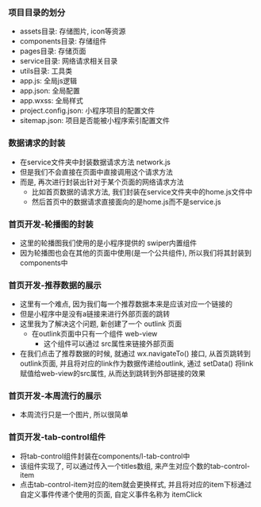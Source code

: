### 项目目录的划分
+ assets目录: 存储图片, icon等资源
+ components目录: 存储组件
+ pages目录: 存储页面
+ service目录: 网络请求相关目录
+ utils目录: 工具类
+ app.js: 全局js逻辑
+ app.json: 全局配置
+ app.wxss: 全局样式
+ project.config.json: 小程序项目的配置文件
+ sitemap.json: 项目是否能被小程序索引配置文件

### 数据请求的封装
+ 在service文件夹中封装数据请求方法 network.js
+ 但是我们不会直接在页面中直接调用这个请求方法
+ 而是, 再次进行封装出针对于某个页面的网络请求方法
  - 比如首页数据的请求方法, 我们封装在service文件夹中的home.js文件中
  - 然后首页中的数据请求直接面向的是home.js而不是service.js

### 首页开发-轮播图的封装
+ 这里的轮播图我们使用的是小程序提供的 swiper内置组件
+ 因为轮播图也会在其他的页面中使用(是一个公共组件), 所以我们将其封装到components中

### 首页开发-推荐数据的展示
+ 这里有一个难点, 因为我们每一个推荐数据本来是应该对应一个链接的
+ 但是小程序中是没有a链接来进行外部页面的跳转
+ 这里我为了解决这个问题, 新创建了一个 outlink 页面
  - 在outlink页面中只有一个组件 web-view
    + 这个组件可以通过 src属性来链接外部页面
+ 在我们点击了推荐数据的时候, 就通过 wx.navigateTo() 接口, 从首页跳转到 outlink页面, 并且将对应的link作为数据传递给outlink, 通过 setData() 将link赋值给web-view的src属性, 从而达到跳转到外部链接的效果

### 首页开发-本周流行的展示
+ 本周流行只是一个图片, 所以很简单

### 首页开发-tab-control组件
+ 将tab-control组件封装在components/l-tab-control中
+ 该组件实现了, 可以通过传入一个titles数组, 来产生对应个数的tab-control-item
+ 点击tab-control-item对应的item就会更换样式, 并且将对应的item下标通过自定义事件传递个使用的页面, 自定义事件名称为 itemClick

### 